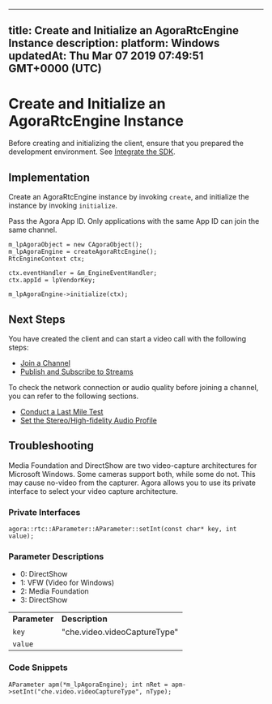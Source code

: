 
---
title: Create and Initialize an AgoraRtcEngine Instance
description: 
platform: Windows
updatedAt: Thu Mar 07 2019 07:49:51 GMT+0000 (UTC)
---
# Create and Initialize an AgoraRtcEngine Instance
Before creating and initializing the client, ensure that you prepared the development environment. See [Integrate the SDK](../../en/Video/windows_video.md).

## Implementation

Create an AgoraRtcEngine instance by invoking <code>create</code>, and initialize the instance by invoking <code>initialize</code>.

Pass the Agora App ID. Only applications with the same App ID can join the same channel.

```
m_lpAgoraObject = new CAgoraObject();
m_lpAgoraEngine = createAgoraRtcEngine();
RtcEngineContext ctx;

ctx.eventHandler = &m_EngineEventHandler;
ctx.appId = lpVendorKey;

m_lpAgoraEngine->initialize(ctx);
```


## Next Steps
You have created the client and can start a video call with the following steps:

- [Join a Channel](../../en/Video/join_video_windows.md)
- [Publish and Subscribe to Streams](../../en/Video/publish_windows.md)

To check the network connection or audio quality before joining a channel, you can refer to the following sections.

- [Conduct a Last Mile Test](../../en/Video/lastmile_windows.md)
- [Set the Stereo/High-fidelity Audio Profile](../../en/Video/audio_profile_windows.md)

## Troubleshooting

Media Foundation and DirectShow are two video-capture architectures for Microsoft Windows. Some cameras support both, while some do not. This may cause no-video from the capturer. Agora allows you to use its private interface to select your video capture architecture. 

### Private Interfaces

`agora::rtc::AParameter::AParameter::setInt(const char* key, int value);
`

### Parameter Descriptions

<table>
<colgroup>
<col/>
<col/>
</colgroup>
<tbody>
<tr><td><strong>Parameter</strong></td>
<td><strong>Description</strong></td>
</tr>
<tr><td><code>key</code></td>
<td>"che.video.videoCaptureType"</td>
</tr>
<tr><td><code>value</code></td>
<ul>
<li>0: DirectShow</li>
<li>1: VFW (Video for Windows)</li>
<li>2: Media Foundation</li>
<li>3: DirectShow</li>
</ul>
</td>
</tr>
</tbody>
</table>


### Code Snippets

`AParameter apm(*m_lpAgoraEngine);
 int nRet = apm->setInt("che.video.videoCaptureType", nType);`



